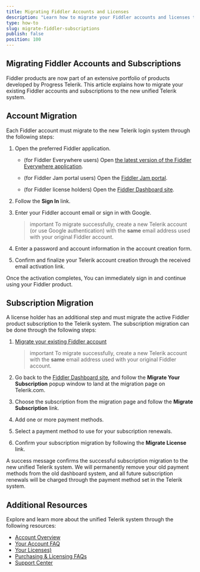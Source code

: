 ```yaml
---
title: Migrating Fiddler Accounts and Licenses
description: "Learn how to migrate your Fiddler accounts and licenses to the Progress Telerik system."
type: how-to
slug: migrate-fiddler-subscriptions
publish: false
position: 100
---
```




## Migrating Fiddler Accounts and Subscriptions

Fiddler products are now part of an extensive portfolio of products developed by Progress Telerik. This article explains how to migrate your existing Fiddler accounts and subscriptions to the new unified Telerik system.


## Account Migration

Each Fiddler account must migrate to the new Telerik login system through the following steps:

1. Open the preferred Fiddler application.

    * (for Fiddler Everywhere users) Open [the latest version of the Fiddler Everywhere application](https://www.telerik.com/download/fiddler-everywhere).
    
    * (for Fiddler Jam portal users) Open the [Fiddler Jam portal](https://jam.getfiddler.com). 

    * (for Fiddler license holders) Open the [Fiddler Dashboard site](https://dashboard.getfiddler.com/login).

1. Follow the **Sign In** link.

1. Enter your Fiddler account email or sign in with Google. 

    >important To migrate successfully, create a new Telerik account (or use Google authentication) with the **same** email address used with your original Fiddler account.

1. Enter a password and account information in the account creation form.

1. Confirm and finalize your Telerik account creation through the received email activation link. 

Once the activation completes, You can immediately sign in and continue using your Fiddler product.


## Subscription Migration

A license holder has an additional step and must migrate the active Fiddler product subscription to the Telerik system. The subscription migration can be done through the following steps:

1. [Migrate your existing Fiddler account](#account-migration)

    >important To migrate successfully, create a new Telerik account with the **same** email address used with your original Fiddler account.

1. Go back to the [Fiddler Dashboard site](https://dashboard.getfiddler.com), and follow the **Migrate Your Subscription** popup window to land at the migration page on Telerik.com.

1. Choose the subscription from the migration page and follow the **Migrate Subscription** link.

1. Add one or more payment methods.

1. Select a payment method to use for your subscription renewals.

1. Confirm your subscription migration by following the **Migrate License** link.

A success message confirms the successful subscription migration to the new unified Telerik system. We will permanently remove your old payment methods from the old dashboard system, and all future subscription renewals will be charged through the payment method set in the Telerik system.


## Additional Resources

Explore and learn more about the unified Telerik system through the following resources:

- [Account Overview](https://www.telerik.com/account/)
- [Your Account FAQ](https://www.telerik.com/account/faqs)
- [Your Licenses)](https://www.telerik.com/account/your-licenses)
- [Purchasing & Licensing FAQs](https://www.telerik.com/purchase/faq/licensing-purchasing)
- [Support Center](https://www.telerik.com/account/support-center)
